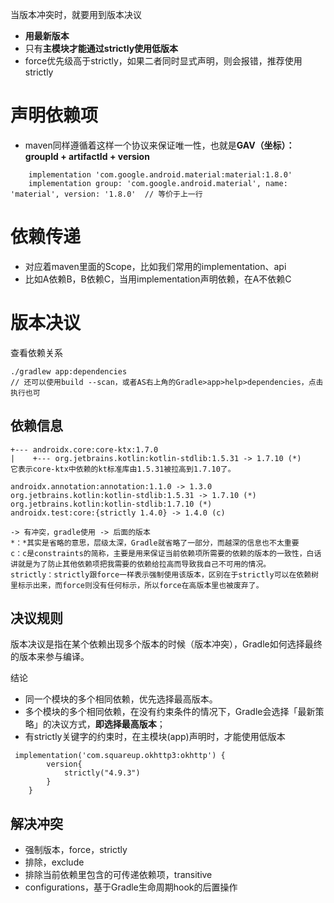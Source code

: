 当版本冲突时，就要用到版本决议
- **用最新版本**
- 只有**主模块才能通过strictly使用低版本**
- force优先级高于strictly，如果二者同时显式声明，则会报错，推荐使用strictly

# 声明依赖项
- maven同样遵循着这样一个协议来保证唯一性，也就是**GAV（坐标）： groupId + artifactId + version**
```
    implementation 'com.google.android.material:material:1.8.0'  
    implementation group: 'com.google.android.material', name: 'material', version: '1.8.0'  // 等价于上一行  
```

# 依赖传递
- 对应着maven里面的Scope，比如我们常用的implementation、api
- 比如A依赖B，B依赖C，当用implementation声明依赖，在A不依赖C

# 版本决议
查看依赖关系
```
./gradlew app:dependencies
// 还可以使用build --scan，或者AS右上角的Gradle>app>help>dependencies，点击执行也可
```

## 依赖信息
```
+--- androidx.core:core-ktx:1.7.0
|    +--- org.jetbrains.kotlin:kotlin-stdlib:1.5.31 -> 1.7.10 (*)
它表示core-ktx中依赖的kt标准库由1.5.31被拉高到1.7.10了。

androidx.annotation:annotation:1.1.0 -> 1.3.0
org.jetbrains.kotlin:kotlin-stdlib:1.5.31 -> 1.7.10 (*)
org.jetbrains.kotlin:kotlin-stdlib:1.7.10 (*)
androidx.test:core:{strictly 1.4.0} -> 1.4.0 (c)

-> 有冲突，gradle使用 -> 后面的版本
*：*其实是省略的意思，层级太深，Gradle就省略了一部分，而越深的信息也不太重要
c：c是constraints的简称，主要是用来保证当前依赖项所需要的依赖的版本的一致性，白话讲就是为了防止其他依赖项把我需要的依赖给拉高而导致我自己不可用的情况。
strictly：strictly跟force一样表示强制使用该版本，区别在于strictly可以在依赖树里标示出来，而force则没有任何标示，所以force在高版本里也被废弃了。
```

## 决议规则
版本决议是指在某个依赖出现多个版本的时候（版本冲突），Gradle如何选择最终的版本来参与编译。  

结论
- 同一个模块的多个相同依赖，优先选择最高版本。
- 多个模块的多个相同依赖，在没有约束条件的情况下，Gradle会选择「最新策略」的决议方式，**即选择最高版本**；
- 有strictly关键字的约束时，在主模块(app)声明时，才能使用低版本

```
 implementation('com.squareup.okhttp3:okhttp') {
        version{
            strictly("4.9.3")
        }
    }
```

## 解决冲突
- 强制版本，force，strictly
- 排除，exclude
- 排除当前依赖里包含的可传递依赖项，transitive
- configurations，基于Gradle生命周期hook的后置操作


